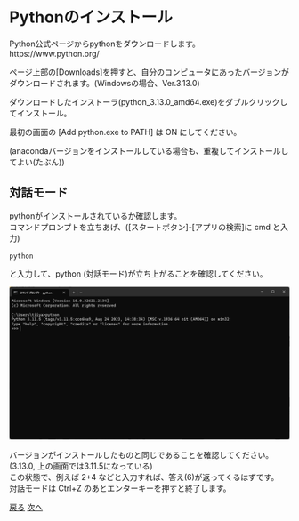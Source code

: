 # Pythonのインストール

<p>Python公式ページからpythonをダウンロードします。<br />https://www.python.org/</p>
<p>ページ上部の[Downloads]を押すと、自分のコンピュータにあったバージョンがダウンロードされます。(Windowsの場合、Ver.3.13.0)</p>
<p>ダウンロードしたインストーラ(python_3.13.0_amd64.exe)をダブルクリックしてインストール。</p>
<p>最初の画面の [Add python.exe to PATH] は ON にしてください。</p>
<p>(anacondaバージョンをインストールしている場合も、重複してインストールしてよい(たぶん))</p>

## 対話モード
pythonがインストールされているか確認します。  
コマンドプロンプトを立ちあげ、([スタートボタン]-[アプリの検索]に cmd と入力)

```
python
```

と入力して、python (対話モード)が立ち上がることを確認してください。

<img src=https://github.com/tiiyama33/SPSI/blob/main/snapshots/2023-09-20.png>

バージョンがインストールしたものと同じであることを確認してください。(3.13.0, 上の画面では3.11.5になっている)  
この状態で、例えば 2+4 などと入力すれば、答え(6)が返ってくるはずです。  
対話モードは Ctrl+Z のあとエンターキーを押すと終了します。  

[戻る](./README.md) [次へ](pygame.md)

